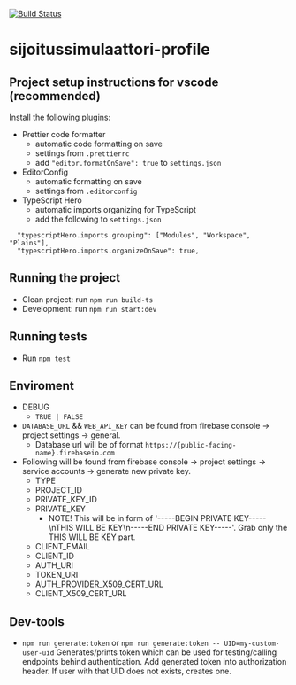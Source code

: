 [![Build Status](https://travis-ci.com/carpppa/sijoitussimulaattori-profile.svg?token=xQqx3oEyeT4LX1PHsDTx&branch=master)](https://travis-ci.com/carpppa/sijoitussimulaattori-profile)
# sijoitussimulaattori-profile

## Project setup instructions for vscode (recommended)

Install the following plugins:

- Prettier code formatter
  - automatic code formatting on save
  - settings from `.prettierrc`
  - add `"editor.formatOnSave": true` to `settings.json`
- EditorConfig
  - automatic formatting on save
  - settings from `.editorconfig`
- TypeScript Hero
  - automatic imports organizing for TypeScript
  - add the following to `settings.json`

```(json)
  "typescriptHero.imports.grouping": ["Modules", "Workspace", "Plains"],
  "typescriptHero.imports.organizeOnSave": true,
```

## Running the project

- Clean project: run `npm run build-ts`
- Development: run `npm run start:dev`

## Running tests

- Run `npm test`

## Enviroment

- DEBUG
  - `TRUE | FALSE`
- `DATABASE_URL` && `WEB_API_KEY` can be found from firebase console -> project settings -> general.
  -  Database url will be of format `https://{public-facing-name}.firebaseio.com`
- Following will be found from firebase console -> project settings -> service accounts -> generate new private key.
  - TYPE
  - PROJECT_ID
  - PRIVATE_KEY_ID
  - PRIVATE_KEY
    - NOTE! This will be in form of '-----BEGIN PRIVATE KEY-----\nTHIS WILL BE KEY\n-----END PRIVATE KEY-----'. Grab only the THIS WILL BE KEY part.
  - CLIENT_EMAIL
  - CLIENT_ID
  - AUTH_URI
  - TOKEN_URI
  - AUTH_PROVIDER_X509_CERT_URL
  - CLIENT_X509_CERT_URL

## Dev-tools

- `npm run generate:token` or `npm run generate:token -- UID=my-custom-user-uid` Generates/prints token which can be used for testing/calling endpoints behind authentication. Add generated token into authorization header. If user with that UID does not exists, creates one.
